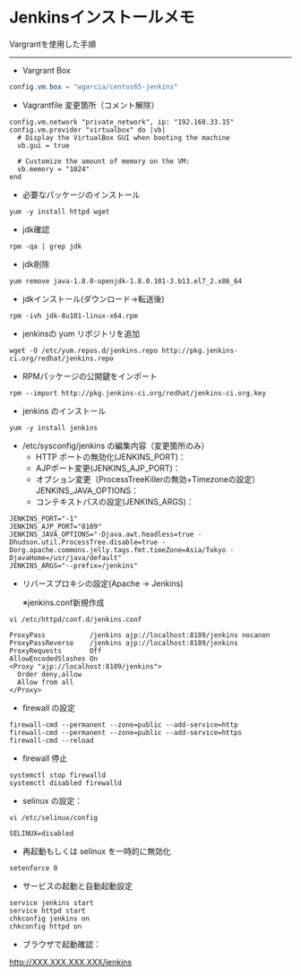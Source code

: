 # Jenkinsインストールメモ
Vargrantを使用した手順
****
  * Vargrant Box
  ```Java
  config.vm.box = "wgarcia/centos65-jenkins"
  ```

  * Vagrantfile 変更箇所（コメント解除）
  ```
  config.vm.network "private_network", ip: "192.168.33.15"
  config.vm.provider "virtualbox" do |vb|
    # Display the VirtualBox GUI when booting the machine
    vb.gui = true

    # Customize the amount of memory on the VM:
    vb.memory = "1024"
  end
  ```
  * 必要なパッケージのインストール
  ```
  yum -y install httpd wget
  ```
  * jdk確認
  ```
  rpm -qa | grep jdk
  ```
  * jdk削除
  ```
  yum remove java-1.8.0-openjdk-1.8.0.101-3.b13.el7_2.x86_64
  ```
  * jdkインストール(ダウンロード→転送後)
  ```
  rpm -ivh jdk-8u101-linux-x64.rpm
  ```
  * jenkinsの yum リポジトリを追加
  ```
  wget -O /etc/yum.repos.d/jenkins.repo http://pkg.jenkins-ci.org/redhat/jenkins.repo
  ```

  * RPMパッケージの公開鍵をインポート
  ```
  rpm --import http://pkg.jenkins-ci.org/redhat/jenkins-ci.org.key
  ```
  * jenkins のインストール
  ```
  yum -y install jenkins
  ```
  * /etc/sysconfig/jenkins の編集内容（変更箇所のみ）
    * HTTP ポートの無効化(JENKINS_PORT)：
    * AJPポート変更(JENKINS_AJP_PORT)：
    * オプション変更（ProcessTreeKillerの無効+Timezoneの設定）JENKINS_JAVA_OPTIONS：
    * コンテキストパスの設定(JENKINS_ARGS)：
  ```
  JENKINS_PORT="-1"
  JENKINS_AJP_PORT="8109"
  JENKINS_JAVA_OPTIONS="-Djava.awt.headless=true -Dhudson.util.ProcessTree.disable=true -Dorg.apache.commons.jelly.tags.fmt.timeZone=Asia/Tokyo -DjavaHome=/usr/java/default"
  JENKINS_ARGS="--prefix=/jenkins"
  ```
  * リバースプロキシの設定(Apache -> Jenkins)

    ※jenkins.conf新規作成
  ```
  vi /etc/httpd/conf.d/jenkins.conf
  ```
  ```
  ProxyPass           /jenkins ajp://localhost:8109/jenkins nocanon
  ProxyPassReverse    /jenkins ajp://localhost:8109/jenkins
  ProxyRequests       Off
  AllowEncodedSlashes On
  <Proxy "ajp://localhost:8109/jenkins">
    Order deny,allow
    Allow from all
  </Proxy>
  ```
  * firewall の設定
  ```
  firewall-cmd --permanent --zone=public --add-service=http
  firewall-cmd --permanent --zone=public --add-service=https
  firewall-cmd --reload
  ```
  * firewall 停止
  ```
  systemctl stop firewalld
  systemctl disabled firewalld
  ```

  * selinux の設定：
  ```
  vi /etc/selinux/config
  ```
  ```
  SELINUX=disabled
  ```
  * 再起動もしくは selinux を一時的に無効化
  ```
  setenforce 0
  ```
  * サービスの起動と自動起動設定
  ```
  service jenkins start
  service httpd start
  chkconfig jenkins on
  chkconfig httpd on
  ```
  * ブラウザで起動確認：

  http://XXX.XXX.XXX.XXX/jenkins
